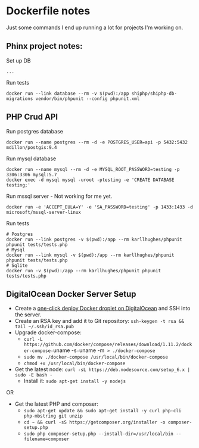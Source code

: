 # Dockerfile notes

Just some commands I end up running a lot for projects I'm working on.

## Phinx project notes:

Set up DB
```
...
```

Run tests
```
docker run --link database --rm -v $(pwd):/app shiphp/shiphp-db-migrations vendor/bin/phpunit --config phpunit.xml
```

## PHP Crud API

Run postgres database
```
docker run --name postgres --rm -d -e POSTGRES_USER=api -p 5432:5432 mdillon/postgis:9.4
```

Run mysql database
```
docker run --name mysql --rm -d -e MYSQL_ROOT_PASSWORD=testing -p 3306:3306 mysql:5.7
docker exec -d mysql mysql -uroot -ptesting -e 'CREATE DATABASE testing;'
```

Run mssql server - Not working for me yet.
```
docker run -e 'ACCEPT_EULA=Y' -e 'SA_PASSWORD=testing' -p 1433:1433 -d microsoft/mssql-server-linux
```

Run tests
```
# Postgres
docker run --link postgres -v $(pwd):/app --rm karllhughes/phpunit phpunit tests/tests.php
# Mysql
docker run --link mysql -v $(pwd):/app --rm karllhughes/phpunit phpunit tests/tests.php
# Sqlite
docker run -v $(pwd):/app --rm karllhughes/phpunit phpunit tests/tests.php
```

## DigitalOcean Docker Server Setup

- Create a [one-click deploy Docker droplet on DigitalOcean](https://cloud.digitalocean.com/droplets/new?i=dfa741&size=1gb&region=nyc3&appId=23219584&type=applications&options=private_networking,ipv6) and SSH into the server.
- Create an RSA key and add it to Git repository: `ssh-keygen -t rsa && tail ~/.ssh/id_rsa.pub`
- Upgrade docker-compose: 
  - `curl -L https://github.com/docker/compose/releases/download/1.11.2/docker-compose-`uname -s`-`uname -m` > ./docker-compose`
  - `sudo mv ./docker-compose /usr/local/bin/docker-compose`
  - `chmod +x /usr/local/bin/docker-compose`
- Get the latest node: `curl -sL https://deb.nodesource.com/setup_6.x | sudo -E bash -`
  - Install it: `sudo apt-get install -y nodejs`
  
OR
  
- Get the latest PHP and composer:
  - `sudo apt-get update && sudo apt-get install -y curl php-cli php-mbstring git unzip`
  - `cd ~ && curl -sS https://getcomposer.org/installer -o composer-setup.php`
  - `sudo php composer-setup.php --install-dir=/usr/local/bin --filename=composer`
